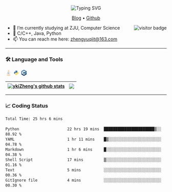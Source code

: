 <p align="center">
<img align="center" src="https://readme-typing-svg.herokuapp.com?font=consolas&color=000000&center=true&vCenter=true&lines=Hi+there+%F0%9F%91%8B+I'm+ykiZheng" alt="Typing SVG"/>
</p>
  


<p align="center">
  <p align="center">
  <a href="https://www.tokerit.top">Blog</a> •
  <a href="https://github.com/ykiZheng">Github</a></p>
  <img align="right" src="https://visitor-badge.laobi.icu/badge?page_id=ykiZheng.visitor-badge" alt="visitor badge"/>
</p>

- 🌱 I’m currently studying at ZJU, Computer Science
- 💪 C/C++, Java, Python
- 📫 You can reach me here: zhengyuqiit@163.com

-------

### 🛠️ Language and Tools

<code><img height="20" src="https://raw.githubusercontent.com/github/explore/80688e429a7d4ef2fca1e82350fe8e3517d3494d/topics/java/java.png"></code>
<code><img height="20" src="https://raw.githubusercontent.com/github/explore/80688e429a7d4ef2fca1e82350fe8e3517d3494d/topics/python/python.png"></code>
<code><img height="20" src="https://raw.githubusercontent.com/github/explore/80688e429a7d4ef2fca1e82350fe8e3517d3494d/topics/cpp/cpp.png"></code>


<!--
**ykiZheng/ykiZheng** is a ✨ _special_ ✨ repository because its `README.md` (this file) appears on your GitHub profile.

Here are some ideas to get you started:

- 🔭 I’m currently working on ...
- 🌱 I’m currently learning ...
- 👯 I’m looking to collaborate on ...
- 🤔 I’m looking for help with ...
- 💬 Ask me about ...
- 📫 How to reach me: ...
- 😄 Pronouns: ...
- ⚡ Fun fact: ...
-->

| <a href="https://github.com/anuraghazra/github-readme-stats"><img align="center" src="https://github-readme-stats.vercel.app/api?username=ykiZheng&show_icons=true&include_all_commits=true&theme=buefy&hide_border=true" alt="ykiZheng's github stats" /></a> | <a href="https://github.com/anuraghazra/github-readme-stats"><img align="center" src="https://github-readme-stats.vercel.app/api/top-langs/?username=ykiZheng&layout=compact&theme=buefy&hide_border=true" /></a> |
| ------------- | ------------- |
-------
### 📈 Coding Status

<!--START_SECTION:waka-->

```text
Total Time: 25 hrs 6 mins

Python                     22 hrs 19 mins  ██████████████████████▒░░   88.92 %
YAML                       1 hr 11 mins    █▒░░░░░░░░░░░░░░░░░░░░░░░   04.78 %
Markdown                   1 hr 6 mins     █░░░░░░░░░░░░░░░░░░░░░░░░   04.38 %
Shell Script               17 mins         ▒░░░░░░░░░░░░░░░░░░░░░░░░   01.16 %
Text                       5 mins          ░░░░░░░░░░░░░░░░░░░░░░░░░   00.36 %
GitIgnore file             4 mins          ░░░░░░░░░░░░░░░░░░░░░░░░░   00.30 %
```

<!--END_SECTION:waka-->
